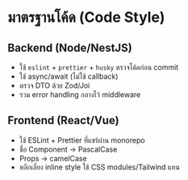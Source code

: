 # มาตรฐานโค้ด (Code Style)

## Backend (Node/NestJS)
- ใช้ `eslint` + `prettier` + `husky` ตรวจโค้ดก่อน commit
- ใช้ async/await (ไม่ใช้ callback)
- ตรวจ DTO ด้วย Zod/Joi
- รวม error handling กลางไว้ middleware

## Frontend (React/Vue)
- ใช้ ESLint + Prettier ที่แชร์ผ่าน monorepo
- ชื่อ Component → PascalCase
- Props → camelCase
- หลีกเลี่ยง inline style ใช้ CSS modules/Tailwind แทน

